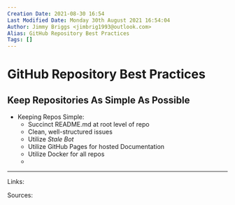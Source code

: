 ```yaml
---
Creation Date: 2021-08-30 16:54
Last Modified Date: Monday 30th August 2021 16:54:04
Author: Jimmy Briggs <jimbrig1993@outlook.com>
Alias: GitHub Repository Best Practices
Tags: []
---
```


# GitHub Repository Best Practices

## Keep Repositories As Simple As Possible

- Keeping Repos Simple:
	- Succinct README.md at root level of repo
	- Clean, well-structured issues
	- Utilize *Stale Bot*
	- Utilize GitHub Pages for hosted Documentation
	- Utilize Docker for all repos
	- 

***

Links: 

Sources:

